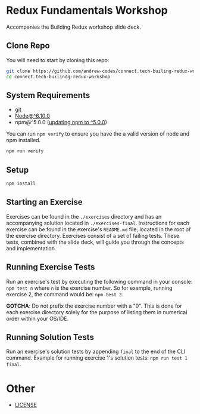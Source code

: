 # Redux Fundamentals Workshop
Accompanies the Building Redux workshop slide deck.

## Clone Repo
You will need to start by cloning this repo:

```bash
git clone https://github.com/andrew-codes/connect.tech-builing-redux-workshop.git
cd connect.tech-builindg-redux-workshop
```

## System Requirements
- [git](https://git-scm.com)
- [Node@^6.10.0](https://nodejs.org/en/)
- npm@^5.0.0 ([updating npm to ^5.0.0](./docs/Installing-Node-Requirements.md))

You can run `npm verify` to ensure you have the a valid version of node and npm installed.

```bash
npm run verify
```

## Setup

```bash
npm install
```

## Starting an Exercise
Exercises can be found in the `./exercises` directory and has an accompanying solution located in `./exercises-final`. Instructions for each exercise can be found in the exercise's `README.md` file; located in the root of the exercise directory. Exercises consist of a set of failing tests. These tests, combined with the slide deck, will guide you through the concepts and implementation.

## Running Exercise Tests
Run an exercise's test by executing the following command in your console: `npm test n` where `n` is the exercise number. So for example, running exercise 2, the command would be: `npm test 2`.

**GOTCHA**: Do not prefix the exercise number with a "0". This is done for each exercise directory solely for the purpose of listing them in numerical order within your OS/IDE.

## Running Solution Tests
Run an exercise's solution tests by appending `final` to the end of the CLI command. Example for running exercise 1's solution tests: `npm run test 1 final`.

# Other
- [LICENSE](./docs/LICENSE.md)
